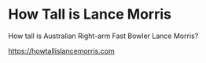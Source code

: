 # How Tall is Lance Morris

How tall is Australian Right-arm Fast Bowler Lance Morris?

https://howtallislancemorris.com
